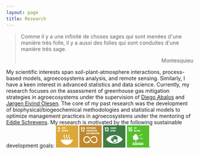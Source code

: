 ```yaml
---
layout: page
title: Research
---
```

> Comme il y a une infinité de choses sages qui sont menées d'une manière très folle, il y a aussi des folies qui sont conduites d'une manière très sage.
> <div style="text-align: right"> Montesquieu </div>

My scientific interests span soil-plant-atmosphere interactions, process-based models, agroecosystems analysis, and remote sensing. Similarly, I have a keen interest in advanced statistics and data science. Currently, my research focuses on the assessment of greenhouse gas mitigation strategies in agroecosystems under the supervision of [Diego Abalos](https://pure.au.dk/portal/en/persons/diego-abalos-rodriguez(559d7c79-b225-4977-9a4d-0ecf7b496f4f).html) and [Jørgen Eivind Olesen](http://pure.au.dk/portal/en/jorgene.olesen@agrsci.dk). The core of my past research was the development of biophysical/biogeochemical methodologies and statistical models to optimize management practices in agroecosystems under the mentoring of [Eddie Schrevens](https://www.kuleuven.be/wieiswie/en/person/00009933). My research is motivated by the following sustainable development goals: [![](https://raw.githubusercontent.com/diegogradosb/diegogradosb.github.io/master/img/sdg_un/sdg_un_02.png)](https://sdgs.un.org/goals/goal2) [![](https://raw.githubusercontent.com/diegogradosb/diegogradosb.github.io/master/img/sdg_un/sdg_un_12.png)](https://sdgs.un.org/goals/goal12) [![](https://raw.githubusercontent.com/diegogradosb/diegogradosb.github.io/master/img/sdg_un/sdg_un_13.png)](https://sdgs.un.org/goals/goal13) [![](https://raw.githubusercontent.com/diegogradosb/diegogradosb.github.io/master/img/sdg_un/sdg_un_15.png)](https://sdgs.un.org/goals/goal5).
